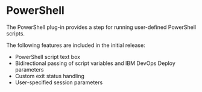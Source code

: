 
# PowerShell

The PowerShell plug-in provides a step for running user-defined PowerShell scripts.

The following features are included in the initial release:

* PowerShell script text box
* Bidirectional passing of script variables and IBM DevOps Deploy parameters
* Custom exit status handling
* User-specified session parameters
